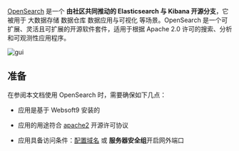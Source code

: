 [OpenSearch](https://opensearch.org/) 是一个 **由社区共同推动的 Elasticsearch 与 Kibana 开源分支**，它被用于 大数据存储 数据仓库 数据应用与可视化  等场景。OpenSearch 是一个可扩展、灵活且可扩展的开源软件套件，适用于根据 Apache 2.0 许可的搜索、分析和可观测性应用程序。


![gui](https://libs.websoft9.com/Websoft9/DocsPicture/zh/opensearch/opensearch-gui-websoft9.png)


## 准备

在参阅本文档使用 OpenSearch 时，需要确保如下几点：

- 应用是基于 Websoft9 安装的

- 应用的用途符合 [apache2](https://opensource.org/licenses/Apache-2.0) 开源许可协议

- 应用具备访问条件：[配置域名](./guide/appsetdomain) 或 **服务器安全组**开启网外端口